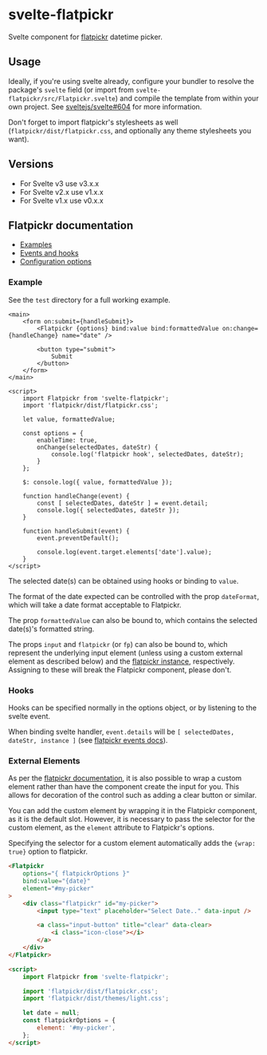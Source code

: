 # svelte-flatpickr

Svelte component for [flatpickr](https://flatpickr.js.org/) datetime picker.

## Usage

Ideally, if you're using svelte already, configure your bundler to resolve the
package's `svelte` field (or import from `svelte-flatpickr/src/Flatpickr.svelte`) and compile the template from within your own project. See [sveltejs/svelte#604](https://github.com/sveltejs/svelte/issues/604) for more information.

Don't forget to import flatpickr's stylesheets as well
(`flatpickr/dist/flatpickr.css`, and optionally any theme stylesheets you want).

## Versions

-   For Svelte v3 use v3.x.x
-   For Svelte v2.x use v1.x.x
-   For Svelte v1.x use v0.x.x

## Flatpickr documentation

-   [Examples](https://flatpickr.js.org/examples/)
-   [Events and hooks](https://flatpickr.js.org/events/)
-   [Configuration options](https://flatpickr.js.org/options/)

### Example

See the `test` directory for a full working example.

```svelte
<main>
    <form on:submit={handleSubmit}>
        <Flatpickr {options} bind:value bind:formattedValue on:change={handleChange} name="date" />

        <button type="submit">
            Submit
        </button>
    </form>
</main>

<script>
    import Flatpickr from 'svelte-flatpickr';
    import 'flatpickr/dist/flatpickr.css';

    let value, formattedValue;

    const options = {
        enableTime: true,
        onChange(selectedDates, dateStr) {
            console.log('flatpickr hook', selectedDates, dateStr);
        }
    };

    $: console.log({ value, formattedValue });

    function handleChange(event) {
        const [ selectedDates, dateStr ] = event.detail;
        console.log({ selectedDates, dateStr });
    }

    function handleSubmit(event) {
        event.preventDefault();

        console.log(event.target.elements['date'].value);
    }
</script>
```

The selected date(s) can be obtained using hooks or binding to `value`.

The format of the date expected can be controlled with the prop `dateFormat`, which will take a date format acceptable to Flatpickr.

The prop `formattedValue` can also be bound to, which contains the selected
date(s)'s formatted string.

The props `input` and `flatpickr` (or `fp`) can also be bound to, which represent the underlying input element (unless using a custom external element as described below) and the [flatpickr instance](https://flatpickr.js.org/instance-methods-properties-elements/), respectively.
Assigning to these will break the Flatpickr component, please don't.

### Hooks

Hooks can be specified normally in the options object, or by listening to the svelte event.

When binding svelte handler, `event.details` will be `[ selectedDates, dateStr, instance ]` (see [flatpickr events docs](https://chmln.github.io/flatpickr/events/)).

### External Elements

As per the [flatpickr documentation](https://flatpickr.js.org/examples/#flatpickr-external-elements), it is also possible to wrap a custom element rather than have the component create the input for you. This allows for decoration of the control such as adding a clear button or similar.

You can add the custom element by wrapping it in the Flatpickr component, as it is the default slot. However, it is necessary to pass the selector for the custom element, as the `element` attribute to Flatpickr's options.

Specifying the selector for a custom element automatically adds the `{wrap: true}` option to flatpickr.

```html
<Flatpickr
	options="{ flatpickrOptions }"
	bind:value="{date}"
	element="#my-picker"
>
	<div class="flatpickr" id="my-picker">
		<input type="text" placeholder="Select Date.." data-input />

		<a class="input-button" title="clear" data-clear>
			<i class="icon-close"></i>
		</a>
	</div>
</Flatpickr>

<script>
	import Flatpickr from 'svelte-flatpickr';

	import 'flatpickr/dist/flatpickr.css';
	import 'flatpickr/dist/themes/light.css';

	let date = null;
	const flatpickrOptions = {
		element: '#my-picker',
	};
</script>
```
